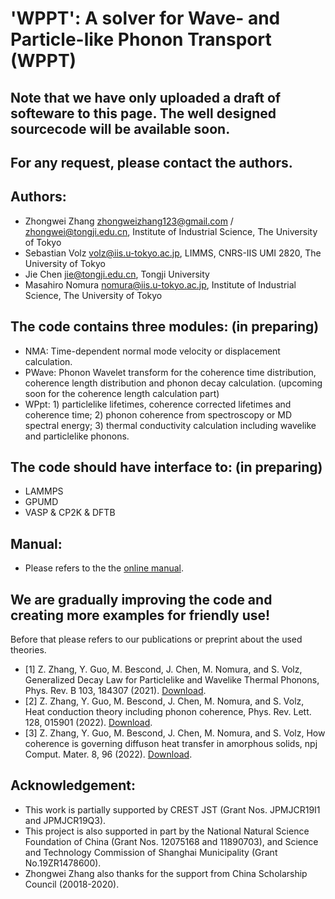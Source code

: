 # 'WPPT': A solver for Wave- and Particle-like Phonon Transport (WPPT)

## Note that we have only uploaded a draft of softeware to this page. The well designed sourcecode will be available soon.
## For any request, please contact the authors.

## Authors:

- Zhongwei Zhang <zhongweizhang123@gmail.com> / <zhongwei@tongji.edu.cn>, Institute of Industrial Science, The University of Tokyo
- Sebastian Volz <volz@iis.u-tokyo.ac.jp>, LIMMS, CNRS-IIS UMI 2820, The University of Tokyo
- Jie Chen <jie@tongji.edu.cn>, Tongji University
- Masahiro Nomura <nomura@iis.u-tokyo.ac.jp>, Institute of Industrial Science, The University of Tokyo

## The code contains three modules: (in preparing)

- NMA: Time-dependent normal mode velocity or displacement calculation.
- PWave: Phonon Wavelet transform for the coherence time distribution, coherence length distribution and phonon decay calculation. (upcoming soon for the coherence length calculation part)
- WPpt: 1) particlelike lifetimes, coherence corrected lifetimes and coherence time; 2) phonon coherence from spectroscopy or MD spectral energy; 3) thermal conductivity calculation including wavelike and particlelike phonons. 

## The code should have interface to: (in preparing)

- LAMMPS
- GPUMD
- VASP & CP2K & DFTB

## Manual:

- Please refers to the the [online manual](https://zhongweizhang123.wixsite.com/wppt).
  
## We are gradually improving the code and creating more examples for friendly use!

Before that please refers to our publications or preprint about the used theories.

- [1] Z. Zhang, Y. Guo, M. Bescond, J. Chen, M. Nomura, and S. Volz, Generalized Decay Law for Particlelike and Wavelike Thermal Phonons, Phys. Rev. B 103, 184307 (2021). [Download](https://journals.aps.org/prb/abstract/10.1103/PhysRevB.103.184307).
- [2] Z. Zhang, Y. Guo, M. Bescond, J. Chen, M. Nomura, and S. Volz, Heat conduction theory including phonon coherence, Phys. Rev. Lett. 128, 015901 (2022). [Download](https://journals.aps.org/prl/abstract/10.1103/PhysRevLett.128.015901).
- [3] Z. Zhang, Y. Guo, M. Bescond, J. Chen, M. Nomura, and S. Volz, How coherence is governing diffuson heat transfer in amorphous solids, npj Comput. Mater. 8, 96 (2022). [Download](https://doi.org/10.1038/s41524-022-00776-w).

## Acknowledgement:

- This work is partially supported by CREST JST (Grant Nos. JPMJCR19I1 and JPMJCR19Q3).
- This project is also supported in part by the National Natural Science Foundation of China (Grant Nos. 12075168 and 11890703), and Science and Technology Commission of Shanghai Municipality (Grant No.19ZR1478600).
- Zhongwei Zhang also thanks for the support from China Scholarship Council (20018-2020).
